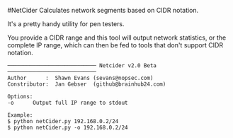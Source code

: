 #NetCider
Calculates network segments based on CIDR notation.

It's a pretty handy utility for pen testers.

You provide a CIDR range and this tool will output network statistics, or the complete IP range, which can then be fed to tools that don't support CIDR notation.

```
──────────────────────────── Netcider v2.0 Beta ────────────────────────────
Author      :  Shawn Evans (sevans@nopsec.com)
Constributor:  Jan Gebser  (github@brainhub24.com)

Options:
-o      Output full IP range to stdout

Example:
$ python netCider.py 192.168.0.2/24
$ python netCider.py -o 192.168.0.2/24
```
